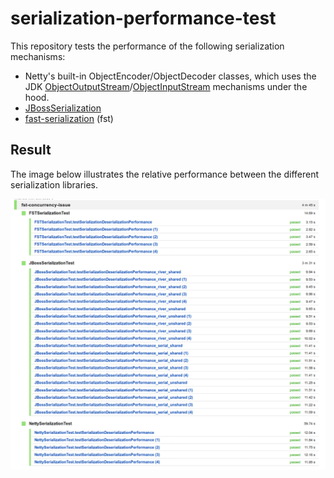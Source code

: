 # serialization-performance-test

This repository tests the performance of the following serialization mechanisms:

- Netty's built-in ObjectEncoder/ObjectDecoder classes, which uses the JDK [ObjectOutputStream](https://docs.oracle.com/en/java/javase/11/docs/api/java.base/java/io/ObjectOutputStream.html)/[ObjectInputStream](https://docs.oracle.com/en/java/javase/11/docs/api/java.base/java/io/ObjectInputStream.html) mechanisms under the hood.
- [JBossSerialization](http://serialization.jboss.org/)
- [fast-serialization](https://github.com/RuedigerMoeller/fast-serialization) (fst)

## Result

The image below illustrates the relative performance between the different serialization libraries.

![Performance test](performance_test.png)
